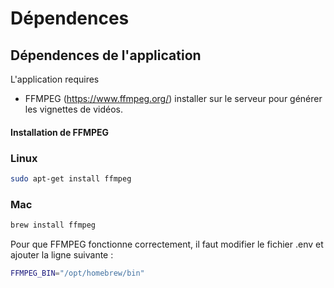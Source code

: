 # Dépendences

## Dépendences de l'application

L'application requires

* FFMPEG (https://www.ffmpeg.org/) installer sur le serveur pour générer les vignettes de vidéos.

#### Installation de FFMPEG

### Linux

```bash
sudo apt-get install ffmpeg
```

### Mac
```bash
brew install ffmpeg
```

Pour que FFMPEG fonctionne correctement, il faut modifier le fichier .env et ajouter la ligne suivante :

```bash
FFMPEG_BIN="/opt/homebrew/bin"
```